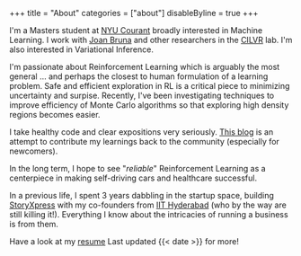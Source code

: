 +++
title = "About"
categories = ["about"]
disableByline = true
+++

I'm a Masters student at [NYU Courant](https://cs.nyu.edu) broadly interested
in Machine Learning. I work with [Joan Bruna](https://cims.nyu.edu/~bruna/)
and other researchers in the [CILVR](https://wp.nyu.edu/cilvr/) lab. I'm also
interested in Variational Inference.

I'm passionate about Reinforcement Learning which is arguably the most general 
<d-footnote>... and perhaps the closest to human</d-footnote> formulation of a
learning problem. Safe and efficient exploration in RL is a critical piece 
to minimizing uncertainty and surpise. Recently, I've been investigating 
techniques to improve efficiency of Monte Carlo algorithms so that exploring 
high density regions becomes easier.

I take healthy code and clear expositions very seriously. [This blog](/) is an
attempt to contribute my learnings back to the community (especially for newcomers).

In the long term, I hope to see "*reliable*" Reinforcement Learning as a
centerpiece in making self-driving cars and healthcare successful.

In a previous life, I spent 3 years dabbling in the startup space, 
building [StoryXpress](https://storyxpress.co/) with my
co-founders from [IIT Hyderabad](https://www.iith.ac.in/)
(who by the way are still killing it!). Everything I know about the
intricacies of running a business is from them.

Have a look at my [resume](/files/resume.pdf)
<d-footnote>Last updated {{< date >}}</d-footnote> for more!
